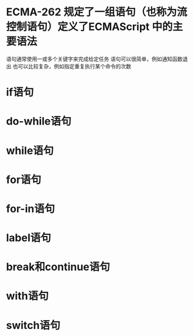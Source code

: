 # ECMA-262 规定了一组语句（也称为流控制语句）定义了ECMAScript 中的主要语法

语句通常使用一或多个关键字来完成给定任务
语句可以很简单，例如通知函数退出
也可以比较复杂，例如指定重复执行某个命令的次数

# if语句

# do-while语句

# while语句

# for语句

# for-in语句

# label语句

# break和continue语句

# with语句

# switch语句